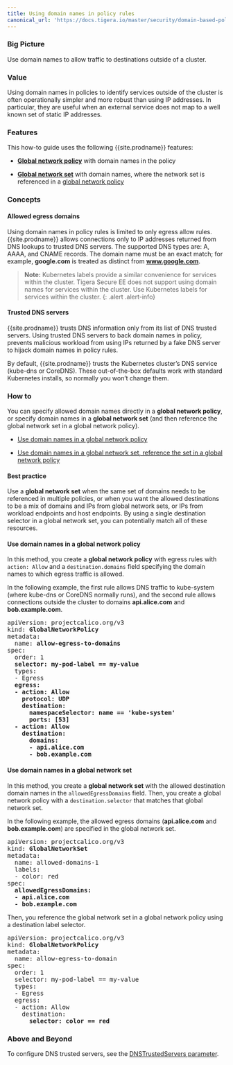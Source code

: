 ```yaml
---
title: Using domain names in policy rules
canonical_url: 'https://docs.tigera.io/master/security/domain-based-policy'
---
```


### Big Picture

Use domain names to allow traffic to destinations outside of a cluster.

### Value

Using domain names in policies to identify services outside of the
cluster is often operationally simpler and more robust than using IP
addresses. In particular, they are useful when an external service
does not map to a well known set of static IP addresses.

### Features

This how-to guide uses the following {{site.prodname}} features:

- [**Global network
  policy**]({{site.baseurl}}/{{page.version}}/reference/calicoctl/resources/globalnetworkpolicy)
  with domain names in the policy

- [**Global network
  set**]({{site.baseurl}}/{{page.version}}/reference/calicoctl/resources/globalnetworkset)
  with domain names, where the network set is referenced in a [global
  network
  policy]({{site.baseurl}}/{{page.version}}/reference/calicoctl/resources/globalnetworkpolicy)

### Concepts

#### Allowed egress domains

Using domain names in policy rules is limited to only egress allow
rules. {{site.prodname}} allows connections only to IP addresses
returned from DNS lookups to trusted DNS servers. The supported DNS
types are: A, AAAA, and CNAME records. The domain name must be an
exact match; for example, **google.com** is treated as distinct from
**www.google.com**.

> **Note:** Kubernetes labels provide a similar convenience for
> services within the cluster. Tigera Secure EE does not support using
> domain names for services within the cluster. Use Kubernetes labels
> for services within the cluster.
{: .alert .alert-info}

#### Trusted DNS servers

{{site.prodname}} trusts DNS information only from its list of DNS
trusted servers. Using trusted DNS servers to back domain names in
policy, prevents malicious workload from using IPs returned by a fake
DNS server to hijack domain names in policy rules.

By default, {{site.prodname}} trusts the Kubernetes cluster’s DNS
service (kube-dns or CoreDNS). These out-of-the-box defaults work with
standard Kubernetes installs, so normally you won’t change them.

### How to

You can specify allowed domain names directly in a **global network
policy**, or specify domain names in a **global network set** (and then
reference the global network set in a global network policy).

- [Use domain names in a global network
  policy](#use-domain-names-in-a-global-network-policy)

- [Use domain names in a global network set, reference the set in a
  global network policy](#use-domain-names-in-a-global-network-set)

#### Best practice

Use a **global network set** when the same set of domains needs to be
referenced in multiple policies, or when you want the allowed
destinations to be a mix of domains and IPs from global network sets,
or IPs from workload endpoints and host endpoints. By using a single
destination selector in a global network set, you can potentially
match all of these resources.

#### Use domain names in a global network policy

In this method, you create a **global network policy** with egress rules
with `action: Allow` and a `destination.domains` field specifying the
domain names to which egress traffic is allowed.

In the following example, the first rule allows DNS traffic to
kube-system (where kube-dns or CoreDNS normally runs), and the second
rule allows connections outside the cluster to domains **api.alice.com**
and **bob.example.com**.

<pre>
apiVersion: projectcalico.org/v3
kind: <b>GlobalNetworkPolicy</b>
metadata:
  name: <b>allow-egress-to-domains</b>
spec:
  order: 1
  <b>selector: my-pod-label == my-value</b>
  types:
  - Egress
  <b>egress:
  - action: Allow
    protocol: UDP
    destination:
      namespaceSelector: name == 'kube-system'
      ports: [53]
  - action: Allow
    destination:
      domains:
      - api.alice.com
      - bob.example.com</b>
</pre>

#### Use domain names in a global network set

In this method, you create a **global network set** with the allowed
destination domain names in the `allowedEgressDomains` field. Then,
you create a global network policy with a `destination.selector` that
matches that global network set.

In the following example, the allowed egress domains
(**api.alice.com** and **bob.example.com**) are specified in the
global network set.

<pre>
apiVersion: projectcalico.org/v3
kind: <b>GlobalNetworkSet</b>
metadata:
  name: allowed-domains-1
  labels:
  - color: red
spec:
  <b>allowedEgressDomains:
  - api.alice.com
  - bob.example.com</b>
</pre>

Then, you reference the global network set in a global network policy using a destination label selector.

<pre>
apiVersion: projectcalico.org/v3
kind: <b>GlobalNetworkPolicy</b>
metadata:
  name: allow-egress-to-domain
spec:
  order: 1
  selector: my-pod-label == my-value
  types:
  - Egress
  egress:
  - action: Allow
    destination:
      <b>selector: color == red</b>
</pre>

### Above and Beyond

To configure DNS trusted servers, see the [DNSTrustedServers
parameter]({{site.baseurl}}/{{page.version}}/reference/felix/configuration).
